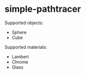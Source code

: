 simple-pathtracer
=================

Supported objects:
* Sphere
* Cube

Supported materials:
* Lambert
* Chrome
* Glass